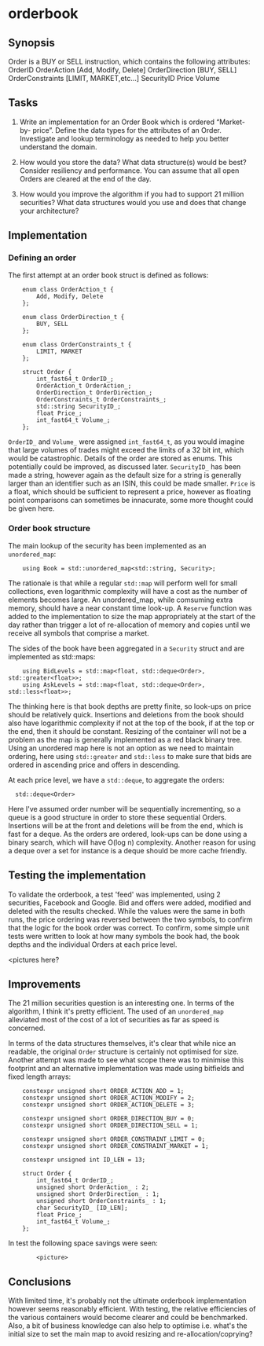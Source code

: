 # orderbook


## Synopsis
Order is a BUY or SELL instruction, which contains the following attributes:
OrderID
OrderAction [Add, Modify, Delete]
OrderDirection [BUY, SELL]
OrderConstraints [LIMIT, MARKET,etc…]
SecurityID
Price
Volume

## Tasks

1. Write an implementation for an Order Book which is ordered “Market-by-
price”.
Define the data types for the attributes of an Order.
Investigate and lookup terminology as needed to help you better understand
the domain.

2. How would you store the data? What data structure(s) would be best?
Consider resiliency and performance.
You can assume that all open Orders are cleared at the end of the day.

3. How would you improve the algorithm if you had to support 21 million
securities?
What data structures would you use and does that change your architecture?

## Implementation

### Defining an order

The first attempt at an order book struct is defined as follows:

```
    enum class OrderAction_t {
        Add, Modify, Delete  
    };

    enum class OrderDirection_t {
        BUY, SELL
    };

    enum class OrderConstraints_t {
        LIMIT, MARKET  
    };

    struct Order {
        int_fast64_t OrderID_;
        OrderAction_t OrderAction_;
        OrderDirection_t OrderDirection_;
        OrderConstraints_t OrderConstraints_;
        std::string SecurityID_;
        float Price_;
        int_fast64_t Volume_;
    };
 ```
    
`OrderID_` and `Volume_` were assigned `int_fast64_t`, as you would imagine that large volumes of trades might exceed the limits of a 32 bit int, which would be catastrophic. Details of the order are stored as enums. This potentially could be improved, as discussed later. <link in here> `SecurityID_` has been made a string, however again as the default size for a string is generally larger than an identifier such as an ISIN, this could be made smaller. `Price` is a float, which should be sufficient to represent a price, however as floating point comparisons can sometimes be innacurate, some more thought could be given here.

### Order book structure

The main lookup of the security has been implemented as an `unordered_map`:

```
    using Book = std::unordered_map<std::string, Security>;
```

The rationale is that while a regular `std::map` will perform well for small collections, even logarithmic complexity will have a cost as the number of elements becomes large. An unordered_map, while comsuming extra memory, should have a near constant time look-up. A `Reserve` function was added to the implementation to size the map appropriately at the start of the day rather than trigger a lot of re-allocation of memory and copies until we receive all symbols that comprise a market. 

The sides of the book have been aggregated in a `Security` struct and are implemented as std::maps:

```
    using BidLevels = std::map<float, std::deque<Order>, std::greater<float>>;
    using AskLevels = std::map<float, std::deque<Order>, std::less<float>>;
```

The thinking here is that book depths are pretty finite, so look-ups on price should be relatively quick. Insertions and deletions from the book should also have logarithmic complexity if not at the top of the book, if at the top or the end, then it should be constant. Resizing of the container will not be a problem as the map is generally implemented as a red black binary tree. Using an unordered map here is not an option as we need to maintain ordering, here using `std::greater` and `std::less` to make sure that bids are ordered in ascending price and offers in descending.

At each price level, we have a `std::deque`, to aggregate the orders:

```
  std::deque<Order>
```
  
Here I've assumed order number will be sequentially incrementing, so a queue is a good structure in order to store these sequential Orders. Insertions will be at the front and deletions will be from the end, which is fast for a deque. As the orders are ordered, look-ups can be done using a binary search, which will have O(log n) complexity. Another reason for using a deque over a set for instance is a deque should be more cache friendly.
  
## Testing the implementation
  
To validate the orderbook, a test 'feed' was implemented, using 2 securities, Facebook and Google. Bid and offers were added, modified and deleted with the results checked. While the values were the same in both runs, the price ordering was reversed between the two symbols, to confirm that the logic for the book order was correct. To confirm, some simple unit tests were written to look at how many symbols the book had, the book depths and the individual Orders at each price level.

  <pictures here?
            
## Improvements
            
The 21 million securities question is an interesting one. In terms of the algorithm, I think it's pretty efficient. The used of an `unordered_map` alleviated most of the cost of a lot of securities as far as speed is concerned. 
                                                                                                
In terms of the data structures themselves, it's clear that while nice an readable, the original `Order` structure is certainly not optimised for size. Another attempt was made to see what scope there was to minimise this footprint and an alternative implementation was made using bitfields and fixed length arrays:
            
```
    constexpr unsigned short ORDER_ACTION_ADD = 1;
    constexpr unsigned short ORDER_ACTION_MODIFY = 2;
    constexpr unsigned short ORDER_ACTION_DELETE = 3;

    constexpr unsigned short ORDER_DIRECTION_BUY = 0;
    constexpr unsigned short ORDER_DIRECTION_SELL = 1;

    constexpr unsigned short ORDER_CONSTRAINT_LIMIT = 0;
    constexpr unsigned short ORDER_CONSTRAINT_MARKET = 1;

    constexpr unsigned int ID_LEN = 13;

    struct Order {
        int_fast64_t OrderID_;
        unsigned short OrderAction_ : 2;
        unsigned short OrderDirection_ : 1;
        unsigned short OrderConstraints_ : 1;
        char SecurityID_ [ID_LEN]; 
        float Price_; 
        int_fast64_t Volume_;
    };
```  

In test the following space savings were seen:
            
            <picture>
  
## Conclusions
  
With limited time, it's probably not the ultimate orderbook implementation however seems reasonably efficient. With testing, the relative efficiencies of the various containers would become clearer and could be benchmarked. Also, a bit of business knowledge can also help to optimise i.e. what's the initial size to set the main map to avoid resizing and re-allocation/coprying? 





    
